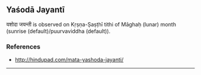 ## Yaśodā Jayantī
यशोदा जयन्ती is observed on Kṛṣṇa-Ṣaṣṭhī tithi of Māghaḥ (lunar) month (sunrise (default)/puurvaviddha (default)).


### References
* http://hindupad.com/mata-yashoda-jayanti/


---
